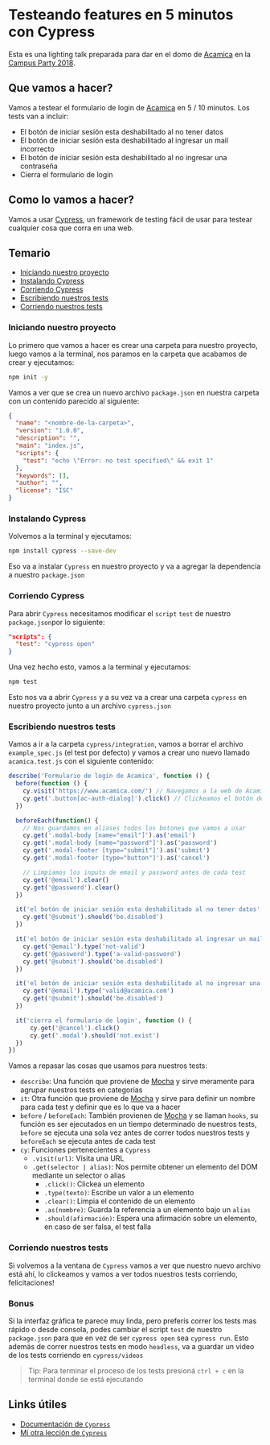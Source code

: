 # Testeando features en 5 minutos con Cypress
Esta es una lighting talk preparada para dar en el domo de [Acamica](https://acamica.com.ar) en la [Campus Party 2018](http://argentina.campus-party.org/).

## Que vamos a hacer?
Vamos a testear el formulario de login de [Acamica](https://www.acamica.com) en 5 / 10 minutos. Los tests van a incluir:
* El botón de iniciar sesión esta deshabilitado al no tener datos
* El botón de iniciar sesión esta deshabilitado al ingresar un mail incorrecto
* El botón de iniciar sesión esta deshabilitado al no ingresar una contraseña
* Cierra el formulario de login

## Como lo vamos a hacer?
Vamos a usar [Cypress](https://cypress.io), un framework de testing fácil de usar para testear cualquier cosa que corra en una web.

## Temario
* [Iniciando nuestro proyecto](#iniciando-nuestro-proyecto)
* [Instalando Cypress](#instalando-cypress)
* [Corriendo Cypress](#corriendo-cypress)
* [Escribiendo nuestros tests](#escribiendo-nuestros-tests)
* [Corriendo nuestros tests](#corriendo-nuestros-tests)

### Iniciando nuestro proyecto
Lo primero que vamos a hacer es crear una carpeta para nuestro proyecto, luego vamos a la terminal, nos paramos en la carpeta que acabamos de crear y ejecutamos:
```bash
npm init -y
```
Vamos a ver que se crea un nuevo archivo `package.json` en nuestra carpeta con un contenido parecido al siguiente:
```json
{
  "name": "<nombre-de-la-carpeta>",
  "version": "1.0.0",
  "description": "",
  "main": "index.js",
  "scripts": {
    "test": "echo \"Error: no test specified\" && exit 1"
  },
  "keywords": [],
  "author": "",
  "license": "ISC"
}
```

### Instalando Cypress
Volvemos a la terminal y ejecutamos:
```bash
npm install cypress --save-dev
```
Eso va a instalar `Cypress` en nuestro proyecto y va a agregar la dependencia a nuestro `package.json`

### Corriendo Cypress
Para abrir `Cypress` necesitamos modificar el `script` `test` de nuestro `package.json`por lo siguiente:
```json
"scripts": {
  "test": "cypress open"
}
```
Una vez hecho esto, vamos a la terminal y ejecutamos:
```bash
npm test
```
Esto nos va a abrir `Cypress` y a su vez va a crear una carpeta `cypress` en nuestro proyecto junto a un archivo `cypress.json`

### Escribiendo nuestros tests
Vamos a ir a la carpeta `cypress/integration`, vamos a borrar el archivo `example_spec.js` (el test por defecto) y vamos a crear uno nuevo llamado `acamica.test.js` con el siguiente contenido:

```javascript
describe('Formulario de login de Acamica', function () {
  before(function () {
    cy.visit('https://www.acamica.com/') // Navegamos a la web de Acamica
    cy.get('.button[ac-auth-dialog]').click() // Clickeamos el botón de login para mostrar el modal
  })

  beforeEach(function() {
    // Nos guardamos en aliases todos los botones que vamos a usar
    cy.get('.modal-body [name="email"]').as('email')
    cy.get('.modal-body [name="password"]').as('password')
    cy.get('.modal-footer [type="submit"]').as('submit')
    cy.get('.modal-footer [type="button"]').as('cancel')

    // Limpiamos los inputs de email y password antes de cada test
    cy.get('@email').clear()
    cy.get('@password').clear()
  })

  it('el botón de iniciar sesión esta deshabilitado al no tener datos', function () {
    cy.get('@submit').should('be.disabled')
  })

  it('el botón de iniciar sesión esta deshabilitado al ingresar un mail incorrecto', function () {
    cy.get('@email').type('not-valid')
    cy.get('@password').type('a-valid-password')
    cy.get('@submit').should('be.disabled')
  })

  it('el botón de iniciar sesión esta deshabilitado al no ingresar una contraseña', function () {
    cy.get('@email').type('valid@acamica.com')
    cy.get('@submit').should('be.disabled')
  })

  it('cierra el formulario de login', function () {
      cy.get('@cancel').click()
      cy.get('.modal').should('not.exist')
  })
})
```

Vamos a repasar las cosas que usamos para nuestros tests:
* `describe`: Una función que proviene de [Mocha](https://mochajs.org/) y sirve meramente para agrupar nuestros tests en categorías
* `it`: Otra función que proviene de [Mocha](https://mochajs.org/) y sirve para definir un nombre para cada test y definir que es lo que va a hacer
* `before` / `beforeEach`: También provienen de [Mocha](https://mochajs.org/) y se llaman `hooks`, su función es ser ejecutados en un tiempo determinado de nuestros tests, `before` se ejecuta una sola vez antes de correr todos nuestros tests y `beforeEach` se ejecuta antes de cada test
* `cy`: Funciones pertenecientes a `Cypress`
  * `.visit(url)`: Visita una URL
  * `.get(selector | alias)`: Nos permite obtener un elemento del DOM mediante un selector o alias
    * `.click()`: Clickea un elemento
    * `.type(texto)`: Escribe un valor a un elemento
    * `.clear()`: Limpia el contenido de un elemento
    * `.as(nombre)`: Guarda la referencia a un elemento bajo un `alias`
    * `.should(afirmación)`: Espera una afirmación sobre un elemento, en caso de ser falsa, el test falla

### Corriendo nuestros tests
Si volvemos a la ventana de `Cypress` vamos a ver que nuestro nuevo archivo está ahí, lo clickeamos y vamos a ver todos nuestros tests corriendo, felicitaciones!

### Bonus
Si la interfaz gráfica te parece muy linda, pero preferís correr los tests mas rápido o desde consola, podes cambiar el script `test` de nuestro `package.json` para que en vez de ser `cypress open` sea `cypress run`. Esto además de correr nuestros tests en modo `headless`, va a guardar un video de los tests corriendo en `cypress/videos`
> Tip: Para terminar el proceso de los tests presioná `ctrl + c` en la terminal donde se está ejecutando

## Links útiles
* [Documentación de `Cypress`](https://docs.cypress.io/api/introduction/api.html)
* [Mi otra lección de `Cypress`](https://github.com/goncy/cypress-lesson)
